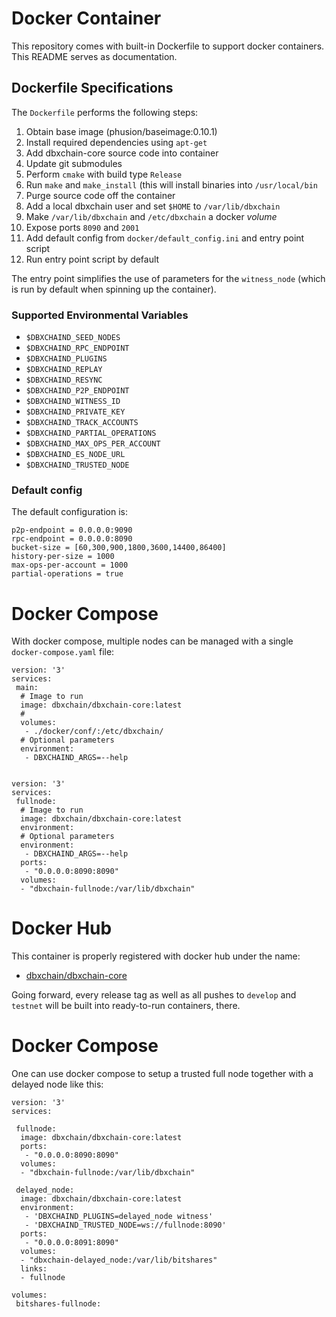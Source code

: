 # Docker Container

This repository comes with built-in Dockerfile to support docker
containers. This README serves as documentation.

## Dockerfile Specifications

The `Dockerfile` performs the following steps:

1. Obtain base image (phusion/baseimage:0.10.1)
2. Install required dependencies using `apt-get`
3. Add dbxchain-core source code into container
4. Update git submodules
5. Perform `cmake` with build type `Release`
6. Run `make` and `make_install` (this will install binaries into `/usr/local/bin`
7. Purge source code off the container
8. Add a local dbxchain user and set `$HOME` to `/var/lib/dbxchain`
9. Make `/var/lib/dbxchain` and `/etc/dbxchain` a docker *volume*
10. Expose ports `8090` and `2001`
11. Add default config from `docker/default_config.ini` and entry point script
12. Run entry point script by default

The entry point simplifies the use of parameters for the `witness_node`
(which is run by default when spinning up the container).

### Supported Environmental Variables

* `$DBXCHAIND_SEED_NODES`
* `$DBXCHAIND_RPC_ENDPOINT`
* `$DBXCHAIND_PLUGINS`
* `$DBXCHAIND_REPLAY`
* `$DBXCHAIND_RESYNC`
* `$DBXCHAIND_P2P_ENDPOINT`
* `$DBXCHAIND_WITNESS_ID`
* `$DBXCHAIND_PRIVATE_KEY`
* `$DBXCHAIND_TRACK_ACCOUNTS`
* `$DBXCHAIND_PARTIAL_OPERATIONS`
* `$DBXCHAIND_MAX_OPS_PER_ACCOUNT`
* `$DBXCHAIND_ES_NODE_URL`
* `$DBXCHAIND_TRUSTED_NODE`

### Default config

The default configuration is:

    p2p-endpoint = 0.0.0.0:9090
    rpc-endpoint = 0.0.0.0:8090
    bucket-size = [60,300,900,1800,3600,14400,86400]
    history-per-size = 1000
    max-ops-per-account = 1000
    partial-operations = true

# Docker Compose

With docker compose, multiple nodes can be managed with a single
`docker-compose.yaml` file:

    version: '3'
    services:
     main:
      # Image to run
      image: dbxchain/dbxchain-core:latest
      # 
      volumes:
       - ./docker/conf/:/etc/dbxchain/
      # Optional parameters
      environment:
       - DBXCHAIND_ARGS=--help


    version: '3'
    services:
     fullnode:
      # Image to run
      image: dbxchain/dbxchain-core:latest
      environment:
      # Optional parameters
      environment:
       - DBXCHAIND_ARGS=--help
      ports:
       - "0.0.0.0:8090:8090"
      volumes:
      - "dbxchain-fullnode:/var/lib/dbxchain"


# Docker Hub

This container is properly registered with docker hub under the name:

* [dbxchain/dbxchain-core](https://hub.docker.com/r/dbxchain/dbxchain-core/)

Going forward, every release tag as well as all pushes to `develop` and
`testnet` will be built into ready-to-run containers, there.

# Docker Compose

One can use docker compose to setup a trusted full node together with a
delayed node like this:

```
version: '3'
services:

 fullnode:
  image: dbxchain/dbxchain-core:latest
  ports:
   - "0.0.0.0:8090:8090"
  volumes:
  - "dbxchain-fullnode:/var/lib/dbxchain"

 delayed_node:
  image: dbxchain/dbxchain-core:latest
  environment:
   - 'DBXCHAIND_PLUGINS=delayed_node witness'
   - 'DBXCHAIND_TRUSTED_NODE=ws://fullnode:8090'
  ports:
   - "0.0.0.0:8091:8090"
  volumes:
  - "dbxchain-delayed_node:/var/lib/bitshares"
  links: 
  - fullnode

volumes:
 bitshares-fullnode:
```
